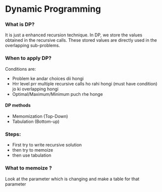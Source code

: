 # Dynamic Programming
### What is DP?
It is just a enhanced recursion technique.
In DP, we store the values obtained in the recursive calls. These stored values are directly used in the overlapping sub-problems.

### When to apply DP?
Conditions are:
* Problem ke andar choices dii hongi
* Hrr level prr multiple recursive calls ho rahi hongi (must have condition) jo ki overlapping hongi
* Optimal/Maximum/Minimum puch rhe honge

#### DP methods
* Memomization (Top-Down)
* Tabulation (Bottom-up)

### Steps:
* First try to write recursive solution
* then try to memoize
* then use tabulation

### What to memoize ? 
Look at the parameter which is changing and make a table for that parameter

